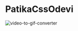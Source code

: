 # PatikaCssOdevi
![video-to-gif-converter](https://user-images.githubusercontent.com/34922164/197347397-462417a0-3c52-4dff-91d9-02fcedf715ad.gif)
